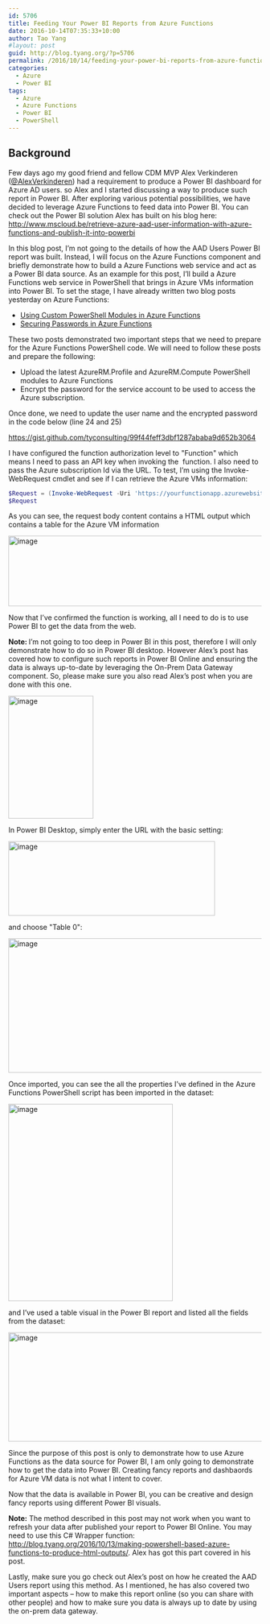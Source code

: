 ```yaml
---
id: 5706
title: Feeding Your Power BI Reports from Azure Functions
date: 2016-10-14T07:35:33+10:00
author: Tao Yang
#layout: post
guid: http://blog.tyang.org/?p=5706
permalink: /2016/10/14/feeding-your-power-bi-reports-from-azure-functions/
categories:
  - Azure
  - Power BI
tags:
  - Azure
  - Azure Functions
  - Power BI
  - PowerShell
---
```


## Background

Few days ago my good friend and fellow CDM MVP Alex Verkinderen (<a href="https://twitter.com/AlexVerkinderen">@AlexVerkinderen</a>) had a requirement to produce a Power BI dashboard for Azure AD users. so Alex and I started discussing a way to produce such report in Power BI. After exploring various potential possibilities, we have decided to leverage Azure Functions to feed data into Power BI. You can check out the Power BI solution Alex has built on his blog here: <a href="http://www.mscloud.be/retrieve-azure-aad-user-information-with-azure-functions-and-publish-it-into-powerbi">http://www.mscloud.be/retrieve-azure-aad-user-information-with-azure-functions-and-publish-it-into-powerbi</a>

In this blog post, I’m not going to the details of how the AAD Users Power BI report was built. Instead, I will focus on the Azure Functions component and briefly demonstrate how to build a Azure Functions web service and act as a Power BI data source. As an example for this post, I’ll build a Azure Functions web service in PowerShell that brings in Azure VMs information into Power BI. To set the stage, I have already written two blog posts yesterday on Azure Functions:
<ul>
 	<li><a href="http://blog.tyang.org/2016/10/07/using-custom-powershell-modules-in-azure-functions/">Using Custom PowerShell Modules in Azure Functions</a></li>
 	<li><a href="http://blog.tyang.org/2016/10/08/securing-passwords-in-azure-functions/">Securing Passwords in Azure Functions</a></li>
</ul>
These two posts demonstrated two important steps that we need to prepare for the Azure Functions PowerShell code. We will need to follow these posts and prepare the following:
<ul>
 	<li>Upload the latest AzureRM.Profile and AzureRM.Compute PowerShell modules to Azure Functions</li>
 	<li>Encrypt the password for the service account to be used to access the Azure subscription.</li>
</ul>
Once done, we need to update the user name and the encrypted password in the code below (line 24 and 25)

https://gist.github.com/tyconsulting/99f44feff3dbf1287ababa9d652b3064

I have configured the function authorization level to "Function" which means I need to pass an API key when invoking the  function. I also need to pass the Azure subscription Id via the URL. To test, I’m using the Invoke-WebRequest cmdlet and see if I can retrieve the Azure VMs information:
```powershell
$Request = (Invoke-WebRequest -Uri 'https://yourfunctionapp.azurewebsites.net/api/GetAzureVMs?code=xyzbe8da45lqedkh2fk31m4jep61aali&subscriptionId=2699bb49-076d-4f94-987e-a6a41ef17c3f' -UseBasicParsing -Method Get).content
$Request

```
As you can see, the request body content contains a HTML output which contains a table for the Azure VM information

<a href="http://blog.tyang.org/wp-content/uploads/2016/10/image-11.png"><img style="background-image: none; padding-top: 0px; padding-left: 0px; display: inline; padding-right: 0px; border: 0px;" title="image" src="http://blog.tyang.org/wp-content/uploads/2016/10/image_thumb-11.png" alt="image" width="701" height="140" border="0" /></a>

Now that I’ve confirmed the function is working, all I need to do is to use Power BI to get the data from the web.

<strong>Note: </strong>I’m not going to too deep in Power BI in this post, therefore I will only demonstrate how to do so in Power BI desktop. However Alex’s post has covered how to configure such reports in Power BI Online and ensuring the data is always up-to-date by leveraging the On-Prem Data Gateway component. So, please make sure you also read Alex’s post when you are done with this one.

<a href="http://blog.tyang.org/wp-content/uploads/2016/10/image-12.png"><img style="background-image: none; padding-top: 0px; padding-left: 0px; margin: 0px; display: inline; padding-right: 0px; border: 0px;" title="image" src="http://blog.tyang.org/wp-content/uploads/2016/10/image_thumb-12.png" alt="image" width="169" height="244" border="0" /></a>

In Power BI Desktop, simply enter the URL with the basic setting:

<a href="http://blog.tyang.org/wp-content/uploads/2016/10/image-13.png"><img style="background-image: none; padding-top: 0px; padding-left: 0px; display: inline; padding-right: 0px; border: 0px;" title="image" src="http://blog.tyang.org/wp-content/uploads/2016/10/image_thumb-13.png" alt="image" width="411" height="148" border="0" /></a>

and choose "Table 0":

<a href="http://blog.tyang.org/wp-content/uploads/2016/10/image-14.png"><img style="background-image: none; padding-top: 0px; padding-left: 0px; display: inline; padding-right: 0px; border: 0px;" title="image" src="http://blog.tyang.org/wp-content/uploads/2016/10/image_thumb-14.png" alt="image" width="675" height="267" border="0" /></a>

Once imported, you can see the all the properties I’ve defined in the Azure Functions PowerShell script has been imported in the dataset:

<a href="http://blog.tyang.org/wp-content/uploads/2016/10/image-15.png"><img style="background-image: none; padding-top: 0px; padding-left: 0px; display: inline; padding-right: 0px; border: 0px;" title="image" src="http://blog.tyang.org/wp-content/uploads/2016/10/image_thumb-15.png" alt="image" width="327" height="392" border="0" /></a>

and I’ve used a table visual in the Power BI report and listed all the fields from the dataset:

<a href="http://blog.tyang.org/wp-content/uploads/2016/10/image-16.png"><img style="background-image: none; padding-top: 0px; padding-left: 0px; display: inline; padding-right: 0px; border: 0px;" title="image" src="http://blog.tyang.org/wp-content/uploads/2016/10/image_thumb-16.png" alt="image" width="695" height="217" border="0" /></a>

Since the purpose of this post is only to demonstrate how to use Azure Functions as the data source for Power BI, I am only going to demonstrate how to get the data into Power BI. Creating fancy reports and dashbaords for Azure VM data is not what I intent to cover.

Now that the data is available in Power BI, you can be creative and design fancy reports using different Power BI visuals.

<strong>Note:</strong> The method described in this post may not work when you want to refresh your data after published your report to Power BI Online. You may need to use this C# Wrapper function: <a href="http://blog.tyang.org/2016/10/13/making-powershell-based-azure-functions-to-produce-html-outputs/">http://blog.tyang.org/2016/10/13/making-powershell-based-azure-functions-to-produce-html-outputs/</a>. Alex has got this part covered in his post.

Lastly, make sure you go check out Alex’s post on how he created the AAD Users report using this method. As I mentioned, he has also covered two important aspects – how to make this report online (so you can share with other people) and how to make sure you data is always up to date by using the on-prem data gateway.